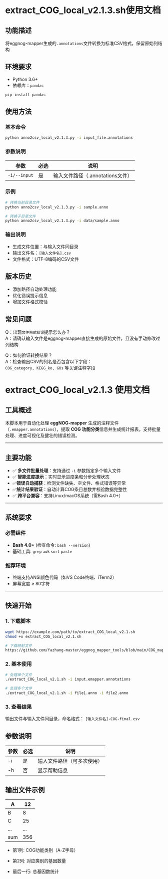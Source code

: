 # extract_COG_local_v2.1.3.sh使用文档

## 功能描述
将eggnog-mapper生成的`.annotations`文件转换为标准CSV格式，保留原始列结构

## 环境要求
- Python 3.6+
- 依赖库：`pandas`

```bash
pip install pandas
```

## 使用方法

### 基本命令
```bash
python anno2csv_local_v2.1.3.py -i input_file.annotations
```

### 参数说明
| 参数 | 必选 | 说明 |
|------|------|-----|
| `-i/--input` | 是 | 输入文件路径（.annotations文件）|

### 示例
```bash
# 转换当前目录文件
python anno2csv_local_v2.1.3.py -i sample.anno

# 转换子目录文件
python anno2csv_local_v2.1.3.py -i data/sample.anno
```

### 输出说明
- 生成文件位置：与输入文件同目录
- 输出文件名：`[输入文件名].csv`
- 文件格式：UTF-8编码的CSV文件

## 版本历史
- 添加路径自动处理功能
- 优化错误提示信息
- 增加文件格式校验

## 常见问题
Q：出现`文件格式错误`提示怎么办？  
A：请确认输入文件是eggnog-mapper直接生成的原始文件，且没有手动修改过列结构

Q：如何验证转换结果？  
A：检查输出CSV的列名是否包含以下字段：  
`COG_category, KEGG_ko, GOs` 等关键注释字段
# extract_COG_local_v2.1.3 使用文档

## 工具概述
本脚本用于自动化处理 ​**eggNOG-mapper** 生成的注释文件（`.emapper.annotations`），提取 ​**COG 功能分类**信息并生成统计报表。支持批量处理、进度可视化及健壮的错误检测。

---

## 主要功能
- ✅ ​**多文件批量处理**：支持通过 `-i` 参数指定多个输入文件
- ✅ ​**智能进度提示**：实时显示进度条和分步处理状态
- ✅ ​**错误自动捕获**：检测文件缺失、空文件、格式错误等异常
- ✅ ​**统计结果验证**：自动计算COG条目总数并校验数据完整性
- ✅ ​**跨平台兼容**：支持Linux/macOS系统（需Bash 4.0+）

---

## 系统要求
### 必需组件
- **Bash 4.0+** (检查命令: `bash --version`)
- 基础工具: `grep` `awk` `sort` `paste`

### 推荐环境
- 终端支持ANSI颜色代码（如VS Code终端、iTerm2）
- 屏幕宽度 ≥ 80字符

---

## 快速开始

### 1. 下载脚本
```bash
wget https://example.com/path/to/extract_COG_local_v2.1.sh
chmod +x extract_COG_local_v2.1.sh

# 下载映射文件
https://github.com/fazhang-master/eggnog_mapper_tools/blob/main/COG_mapping.csv
```

### 2. 基本使用
```bash
# 处理单个文件
./extract_COG_local_v2.1.sh -i input.emapper.annotations

# 处理多个文件
./extract_COG_local_v2.1.sh -i file1.anno -i file2.anno
```

### 3. 查看结果
输出文件与输入文件同目录，命名格式：
`[输入文件名]-COG-final.csv`

## 参数说明
| 参数 | 必选 | 说明                       |
| ---- | ---- | -------------------------- |
| -i   | 是   | 输入文件路径（可多次使用） |
| -h   | 否   | 显示帮助信息               |

## 输出文件示例

| A    | 12   |
| ---- | ---- |
| B    | 8    |
| C    | 25   |
| ...  | ...  |
| sum  | 356  |

- 第1列: COG功能类别（A-Z字母）

- 第2列: 对应类别的基因数量
- 最后一行: 总基因数统计
